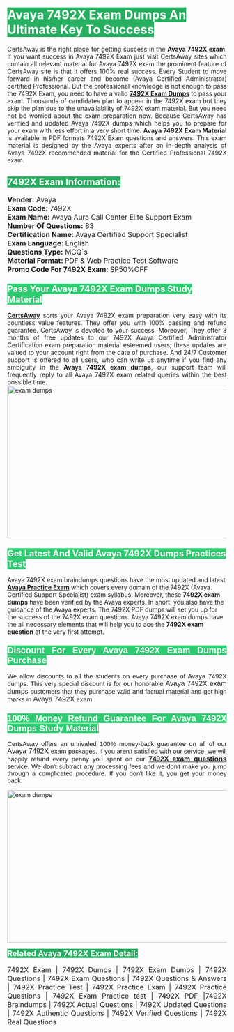 <h1><span style="color:#ffffff"><strong><span style="background-color:#27ae60">Avaya 7492X Exam Dumps An Ultimate Key To Success</span></strong></span></h1> <div style="text-align:justify">CertsAway is the right place for getting success in the <strong>Avaya 7492X exam</strong>. If you want success in Avaya 7492X Exam just visit CertsAway sites which contain all relevant material for Avaya 7492X exam the prominent feature of CertsAway site is that it offers 100% real success. Every Student to move forward in his/her career and become (Avaya Certified Administrator) certified Professional. But the professional knowledge is not enough to pass the 7492X Exam, you need to have a valid <a href="https://www.certsaway.com/avaya/7492x-exam-dumps"><strong>7492X Exam Dumps</strong></a> to pass your exam. Thousands of candidates plan to appear in the 7492X exam but they skip the plan due to the unavailability of 7492X exam material. But you need not be worried about the exam preparation now. Because CertsAway has verified and updated Avaya 7492X dumps which helps you to prepare for your exam with less effort in a very short time. <strong>Avaya 7492X Exam Material</strong> is available in PDF formats 7492X Exam questions and answers. This exam material is designed by the Avaya experts after an in-depth analysis of Avaya 7492X recommended material for the Certified Professional 7492X exam.</div> <h2 style="text-align:justify"><span style="color:#ffffff"><span style="background-color:#27ae60">7492X Exam Information:</span></span></h2> <p><span style="font-size:16px"><strong>Vender:</strong> Avaya<br /> <strong>Exam Code:</strong> 7492X<br /> <strong>Exam Name:</strong> Avaya Aura Call Center Elite Support Exam<br /> <strong>Number Of Questions:</strong> 83<br /> <strong>Certification Name: </strong>Avaya Certified Support Specialist<br /> <strong>Exam Language: </strong>English<br /> <strong>Questions Type:</strong> MCQ`s<br /> <strong>Material Format: </strong>PDF & Web Practice Test Software<br /> <strong>Promo Code For 7492X Exam: </strong>SP50%OFF</span></p> <h3><span style="font-size:20px"><span style="color:#ffffff"><strong><span style="background-color:#2ecc71">Pass Your Avaya 7492X Exam Dumps Study Material</span></strong></span></span></h3> <div style="text-align:justify"><a href=" https://www.certsaway.com/"><strong>CertsAway</strong></a> sorts your Avaya 7492X exam preparation very easy with its countless value features. They offer you with 100% passing and refund guarantee. CertsAway is devoted to your success, Moreover, They offer 3 months of free updates to our 7492X Avaya Certified Administrator Certification exam preparation material esteemed users; these updates are valued to your account right from the date of purchase. And 24/7 Customer support is offered to all users, who can write us anytime if you find any ambiguity in the <strong>Avaya 7492X exam dumps</strong>, our support team will frequently reply to all Avaya 7492X exam related queries within the best possible time.</div> <div style="text-align:justify"> </div> <div style="text-align:justify"><a href="https://www.certsaway.com/avaya/7492x-exam-dumps" rel="no-follow"><img alt="exam dumps" src="https://www.certcollections.com/uploads/content/certsaway.png" style="height:350px; width:750px" /></a></div> <h3><span style="font-size:20px"><span style="color:#ffffff"><strong><span style="background-color:#2ecc71">Get Latest And Valid Avaya 7492X Dumps Practices Test</span></strong></span></span></h3> <p>Avaya 7492X exam braindumps questions have the most updated and latest <a href="https://www.certsaway.com/avaya-questions"><strong>Avaya Practice Exam</strong></a> which covers every domain of the 7492X (Avaya Certified Support Specialist) exam syllabus. Moreover, these <strong>7492X exam dumps</strong> have been verified by the Avaya experts. In short, you also have the guidance of the Avaya experts. The 7492X PDF dumps will set you up for the success of the 7492X exam questions. Avaya 7492X exam dumps have the all necessary elements that will help you to ace the <strong>7492X exam question</strong> at the very first attempt.</p> <h3 style="text-align:justify"><span style="font-size:20px"><span style="color:#ffffff"><strong><span style="font-family:Calibri,sans-serif"><span style="background-color:#2ecc71">Discount For Every </span><span style="background-color:#2ecc71">Avaya 7492X Exam</span><span style="background-color:#2ecc71"> Dumps Purchase</span></span></strong></span></span></h3> <div style="text-align:justify"> <p><span style="font-size:11pt"><span style="font-family:Calibri,sans-serif">We allow discounts to all the students on every purchase of Avaya 7492X dumps. This very special discount is for our honorable <span style="font-size:12.0pt"><span style="background-color:white">Avaya 7492X exam dumps </span></span>customers that they purchase valid and factual material and get high marks in <span style="font-size:12.0pt"><span style="background-color:white">Avaya 7492X </span></span>exam. </span></span></p> <h3><span style="font-size:20px"><span style="color:#ffffff"><strong><span style="font-family:Calibri,sans-serif"><span style="background-color:#2ecc71">100% Money Refund Guarantee For </span><span style="background-color:#2ecc71">Avaya 7492X Dumps Study Material</span></span></strong></span></span></h3> <p><span style="font-size:11pt"><span style="font-family:Calibri,sans-serif">CertsAway offers an unrivaled 100% money-back guarantee on all of our <span style="font-size:12.0pt"><span style="background-color:white">Avaya 7492X </span></span>exam packages. If you aren't satisfied with our service, we will happily refund every penny you spent on our <span style="font-size:12.0pt"><span style="background-color:white"><a href="https://www.certsaway.com/avaya/7492x-exam-dumps"><strong>7492X exam questions</strong></a> </span></span>service. We don't subtract any processing fees and we don't make you jump through a complicated procedure. If you don't like it, you get your money back.</span></span></p> <p><a href="https://www.certsaway.com/avaya/7492x-exam-dumps" rel="no-follow"><img alt="exam dumps" src="https://www.certcollections.com/uploads/content/certsaway_(2)2.png" style="height:350px; width:750px" /></a></p> <p><span style="color:#ffffff"><strong><span style="font-size:18px"><span style="background-color:#27ae60">Related Avaya 7492X Exam Detail:</span></span></strong></span><br /> <br /> <span style="font-size:16px">7492X Exam | 7492X Dumps | 7492X Exam Dumps | 7492X Questions | 7492X Exam Questions | 7492X Questions & Answers | 7492X Practice Test | 7492X Practice Exam | 7492X Practice Questions | 7492X Exam Practice test | 7492X PDF |7492X Braindumps | 7492X Actual Questions | 7492X Updated Questions | 7492X Authentic Questions | 7492X Verified Questions | 7492X Real Questions</span></p> </div>
